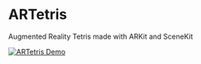 # ARTetris
Augmented Reality Tetris made with ARKit and SceneKit

[![ARTetris Demo](http://i.imgur.com/BXi949y.jpg)](https://youtu.be/DzYkvbS1nDE)
